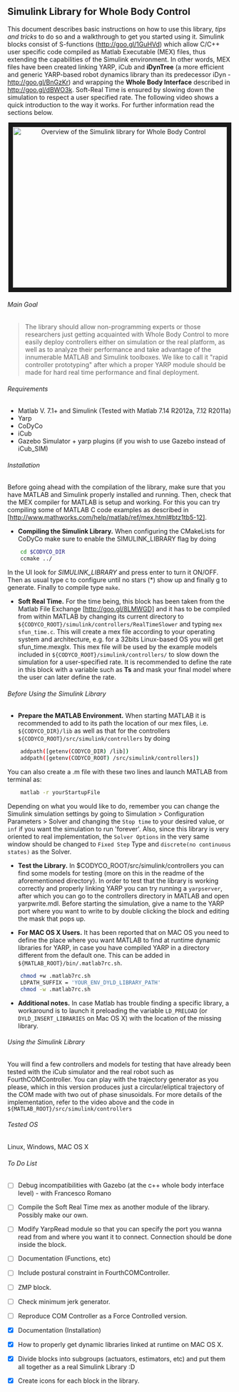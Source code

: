 Simulink Library for Whole Body Control 
----------------------------------------------------------

This document describes basic instructions on how to use this library, *tips and tricks* to do so and a walkthrough to get you started using it. Simulink blocks consist of S-functions (http://goo.gl/1GuHVd) which allow C/C++ user specific code compiled as Matlab Executable (MEX) files, thus extending the capabilities of the Simulink environment. In other words, MEX files have been created linking YARP, iCub and **iDynTree** (a more efficient and generic YARP-based robot dynamics library than its predecessor iDyn - http://goo.gl/BnGzKr) and wrapping the **Whole Body Interface** described in http://goo.gl/dBWO3k. Soft-Real Time is ensured by slowing down the simulation to respect a user specified rate. The following video shows a quick introduction to the way it works. For further information read the sections below.


<p align="center">
<a href="http://www.youtube.com/watch?feature=player_embedded&v=h2T4BtuDiJg
" target="_blank"><img src="http://img.youtube.com/vi/h2T4BtuDiJg/0.jpg" 
alt="Overview of the Simulink library for Whole Body Control" width="480" height="360" border="10" /></a>
</p>



###### Main Goal ######
> The library should allow non-programming experts or those researchers just getting acquainted with Whole Body Control to more easily deploy controllers either on simulation or the real platform, as well as to analyze their performance and take advantage of the innumerable MATLAB and Simulink toolboxes. We like to call it "rapid controller prototyping" after which a proper YARP module should be made for hard real time performance and final deployment.


###### Requirements
* Matlab V. 7.1+ and Simulink (Tested with Matlab 7.14 R2012a, 7.12 R2011a)
* Yarp
* CoDyCo 
* iCub
* Gazebo Simulator + yarp plugins (if you wish to use Gazebo instead of iCub_SIM)


###### Installation
Before going ahead with the compilation of the library, make sure that you have MATLAB and Simulink properly installed and running. Then, check that the MEX compiler for MATLAB is setup and working. For this you can try compiling some of MATLAB C code examples as described in [http://www.mathworks.com/help/matlab/ref/mex.html#btz1tb5-12].

- **Compiling the Simulink Library.** When configuring the CMakeLists for CoDyCo make sure to enable the SIMULINK_LIBRARY flag by doing
```bash
    cd $CODYCO_DIR
    ccmake ../
```
In the UI look for *SIMULINK_LIBRARY* and press enter to turn it ON/OFF. Then as usual type c to configure until no stars (*) show up and finally g to generate. Finally to compile type `make`.

- **Soft Real Time.** For the time being, this block has been taken from the Matlab File Exchange [http://goo.gl/8LMWGD] and it has to be compiled from within MATLAB by changing its current directory to `${CODYCO_ROOT}/simulink/controllers/RealTimeSlower` and typing `mex sfun_time.c`. This will create a mex file according to your operating system and architecture, e.g. for a 32bits Linux-based OS you will get sfun_time.mexglx. This mex file will be used by the example models included in `${CODYCO_ROOT}/simulink/controllers/` to slow down the simulation for a user-specified rate. It is recommended to define the rate in this block with a variable such as **Ts** and mask your final model where the user can later define the rate.


###### Before Using the Simulink Library
- **Prepare the MATLAB Environment.** When starting MATLAB it is recommended to add to its path the location of our mex files, i.e. `${CODYCO_DIR}/lib` as well as that for the controllers `${CODYCO_ROOT}/src/simulink/controllers` by doing
```bash
    addpath([getenv(CODYCO_DIR) /lib])
    addpath([getenv(CODYCO_ROOT) /src/simulink/controllers])
```
You can also create a .m file with these two lines and launch MATLAB from terminal as:
```bash
    matlab -r yourStartupFile
```

Depending on what you would like to do, remember you can change the Simulink simulation settings by going to Simulation > Configuration Parameters > Solver and changing the `Stop time` to your desired value, or `inf` if you want the simulation to run 'forever'. Also, since this library is very oriented to real implementation, the `Solver Options` in the very same window should be changed to `Fixed Step` Type and `discrete(no continuous states)` as the Solver. 

- **Test the Library.** In $CODYCO_ROOT/src/simulink/controllers you can find some models for testing (more on this in the readme of the aforementioned directory). In order to test that the library is working correctly and properly linking YARP you can try running a `yarpserver`, after which you can go to the controllers directory in MATLAB and open yarpwrite.mdl. Before starting the simulation, give a name to the YARP port where you want to write to by double clicking the block and editing the mask that pops up. 

- **For MAC OS X Users.** It has been reported that on MAC OS you need to define the place where you want MATLAB to find at runtime dynamic libraries for YARP, in case you have compiled YARP in a directory different from the default one. This can be added in `${MATLAB_ROOT}/bin/.matlab7rc.sh`. 
```bash
    chmod +w .matlab7rc.sh
    LDPATH_SUFFIX = 'YOUR_ENV_DYLD_LIBRARY_PATH'
    chmod -w .matlab7rc.sh
```
- **Additional notes.** In case Matlab has trouble finding a specific library, a workaround is to launch it preloading the variable `LD_PRELOAD` (or `DYLD_INSERT_LIBRARIES` on Mac OS X) with the location of the missing library.

###### Using the Simulink Library
You will find a few controllers and models for testing that have already been tested with the iCub simulator and the real robot such as FourthCOMController. You can play with the trajectory generator as you please, which in this version produces just a circular/eliptical trajectory of the COM made with two out of phase sinusoidals. For more details of the implementation, refer to the video above and the code in `${MATLAB_ROOT}/src/simulink/controllers`


###### Tested OS
Linux, Windows, MAC OS X

###### To Do List
- [ ] Debug incompatibilities with Gazebo (at the c++ whole body interface level) - with Francesco Romano
- [ ] Compile the Soft Real Time mex as another module of the library. Possibly make our own.
- [ ] Modify YarpRead module so that you can specify the port you wanna read from and where you want it to connect.         Connection should be done inside the block.
- [ ] Documentation (Functions, etc)
- [ ] Include postural constraint in FourthCOMController.
- [ ] ZMP block.
- [ ] Check minimum jerk generator.
- [ ] Reproduce COM Controller as a Force Controlled version.
- [x] Documentation (Installation)
- [x] How to properly get dynamic libraries linked at runtime on MAC OS X.
- [x] Divide blocks into subgroups (actuators, estimators, etc) and put them all together as a real Simulink               Library :D
- [x] Create icons for each block in the library.
 
